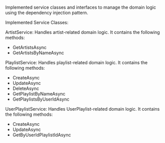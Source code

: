 Implemented service classes and interfaces to manage the domain logic using the dependency injection pattern.

Implemented Service Classes:


ArtistService: Handles artist-related domain logic. It contains the following methods:
 - GetArtistsAsync
 - GetArtistsByNameAsync


PlaylistService: Handles playlist-related domain logic. It contains the following methods:
 - CreateAsync
 - UpdateAsync
 - DeleteAsync
 - GetPlaylistByNameAsync
 - GetPlaylistsByUserIdAsync


UserPlaylistService: Handles UserPlaylist-related domain logic. It contains the following methods:
 - CreateAsync
 - UpdateAsync
 - GetByUserIdPlaylistIdAsync
